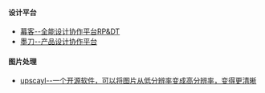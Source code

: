 #### 设计平台
- [幕客--全能设计协作平台RP&DT](https://www.mockplus.cn/)
- [墨刀--产品设计协作平台](https://modao.cc/)

#### 图片处理
- [upscayl--一个开源软件，可以将图片从低分辨率变成高分辨率，变得更清晰](https://github.com/upscayl/upscayl)
